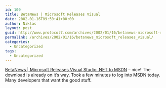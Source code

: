 ```yaml
---
id: 109
title: BetaNews | Microsoft Releases Visual
date: 2002-01-16T09:50:41+00:00
author: Niklas
layout: post
guid: http://www.protocol7.com/archives/2002/01/16/betanews-microsoft-releases-visual/
permalink: /archives/2002/01/16/betanews_microsoft_releases_visual/
categories:
  - Uncategorized
tags:
  - Uncategorized
---
```

<div class='microid-8e1c86997beb060e3c7b6a1db56e9fb9fe23441c'>
  <p>
    <a href="http://www.betanews.com/article.php3?sid=1011158168">BetaNews | Microsoft Releases Visual Studio .NET to MSDN</a> &#8211; nice! The download is already on it&#8217;s way. Took a few minutes to log into MSDN today. Many developers that want the good stuff.
  </p>
</div>
